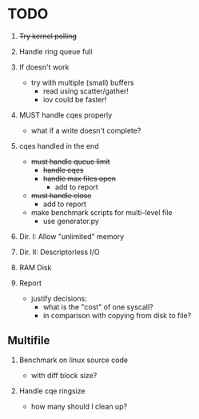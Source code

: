 # TODO

1. ~~Try kernel polling~~
2. Handle ring queue full
3. If doesn't work
    - try with multiple (small) buffers
        - read using scatter/gather!
        - iov could be faster!

4. MUST handle cqes properly
    - what if a write doesn't complete?

5. cqes handled in the end
    - ~~must handle queue limit~~
        - ~~handle cqes~~
        - ~~handle max files open~~
            - add to report
    - ~~must handle close~~
        - add to report
    - make benchmark scripts for multi-level file
        - use generator.py

6. Dir. I: Allow "unlimited" memory

7. Dir. II: Descriptorless I/O

8. RAM Disk

9. Report
    - justify decisions:
        - what is the "cost" of one syscall?
        - in comparison with copying from disk to file?
    

## Multifile

1. Benchmark on linux source code
    - with diff block size?

2. Handle cqe ringsize
    - how many should I clean up?